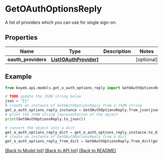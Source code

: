 # GetOAuthOptionsReply

A list of providers which you can use for single sign-on.

## Properties

Name | Type | Description | Notes
------------ | ------------- | ------------- | -------------
**oauth_providers** | [**List[OAuthProvider]**](OAuthProvider.md) |  | [optional] 

## Example

```python
from koyeb.api.models.get_o_auth_options_reply import GetOAuthOptionsReply

# TODO update the JSON string below
json = "{}"
# create an instance of GetOAuthOptionsReply from a JSON string
get_o_auth_options_reply_instance = GetOAuthOptionsReply.from_json(json)
# print the JSON string representation of the object
print(GetOAuthOptionsReply.to_json())

# convert the object into a dict
get_o_auth_options_reply_dict = get_o_auth_options_reply_instance.to_dict()
# create an instance of GetOAuthOptionsReply from a dict
get_o_auth_options_reply_from_dict = GetOAuthOptionsReply.from_dict(get_o_auth_options_reply_dict)
```
[[Back to Model list]](../README.md#documentation-for-models) [[Back to API list]](../README.md#documentation-for-api-endpoints) [[Back to README]](../README.md)


